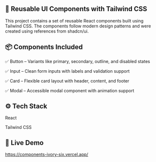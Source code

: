## 🧩 Reusable UI Components with Tailwind CSS
This project contains a set of reusable React components built using Tailwind CSS. The components follow modern design patterns and were created using references from shadcn/ui.

## 📦 Components Included
✅ Button – Variants like primary, secondary, outline, and disabled states

✅ Input – Clean form inputs with labels and validation support

✅ Card – Flexible card layout with header, content, and footer

✅ Modal – Accessible modal component with animation support

## ⚙️ Tech Stack
React

Tailwind CSS

## 🚀 Live Demo

https://components-ivory-six.vercel.app/
